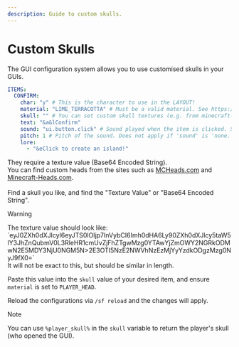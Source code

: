 ```yaml
---
description: Guide to custom skulls.
---
```


# Custom Skulls

The GUI configuration system allows you to use customised skulls in your GUIs.

```yaml
ITEMS:
  CONFIRM:
    char: "y" # This is the character to use in the LAYOUT!
    material: "LIME_TERRACOTTA" # Must be a valid material. See https://hub.spigotmc.org/javadocs/bukkit/org/bukkit/Material.html
    skull: "" # You can set custom skull textures (e.g. from minecraft-heads.com). 'material' MUST BE SET TO 'PLAYER_HEAD'
    text: "&a&lConfirm"
    sound: "ui.button.click" # Sound played when the item is clicked. Set to 'none' to disable.
    pitch: 1 # Pitch of the sound. Does not apply if 'sound' is 'none.'.
    lore:
      - "&eClick to create an island!"
```

They require a texture value (Base64 Encoded String).\
You can find custom heads from the sites such as [MCHeads.com](https://mc-heads.com/) and [Minecraft-Heads.com](https://minecraft-heads.com/).\
\
Find a skull you like, and find the "Texture Value" or "Base64 Encoded String".

>[!WARNING]
>The texture value should look like:\
>\`eyJ0ZXh0dXJlcyI6eyJTS0lOIjp7InVybCI6Imh0dHA6Ly90ZXh0dXJlcy5taW5lY3JhZnQubmV0L3RleHR1cmUvZjFhZTgwMzg0YTAwYjZmOWY2NGRkODMwN2E5MDY3NjU0NGM5N>2E3OTI5NzE2NWVhNzEzMjYyYzdkODgzMzg0NyJ9fX0=\`
\
>It will not be exact to this, but should be similar in length.

Paste this value into the `skull` value of your desired item, and ensure `material` is set to `PLAYER_HEAD`.

Reload the configurations via `/sf reload` and the changes will apply.

>[!NOTE]
>You can use `%player_skull%` in the `skull` variable to return the player's skull (who opened the GUI).
